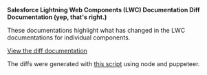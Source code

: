 **Salesforce Lightning Web Components (LWC) Documentation Diff Documentation (yep, that's right.)**

These documentations highlight what has changed in the LWC documentations for individual components.

[View the diff documentation](http://jamigibbs.github.io/sf-lwc-docs-diff-docs)

The diffs were generated with [this script](https://github.com/jamigibbs/sf-lwc-docs-diff) using node and puppeteer.


